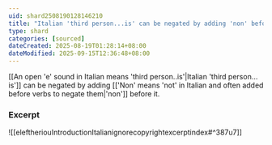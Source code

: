 ```yaml
---
uid: shard2508190128146210
title: "Italian 'third person...is' can be negated by adding 'non' before it"
type: shard
categories: [sourced]
dateCreated: 2025-08-19T01:28:14+08:00
dateModified: 2025-09-15T12:36:48+08:00
---
```

[[An open 'e' sound in Italian means 'third person..is'|Italian 'third person…is']] can be negated by adding [['Non' means 'not' in Italian and often added before verbs to negate them|'non']] before it. 

### Excerpt
![[eleftheriouIntroductionItalianignorecopyrightexcerptindex#^387u7]]
